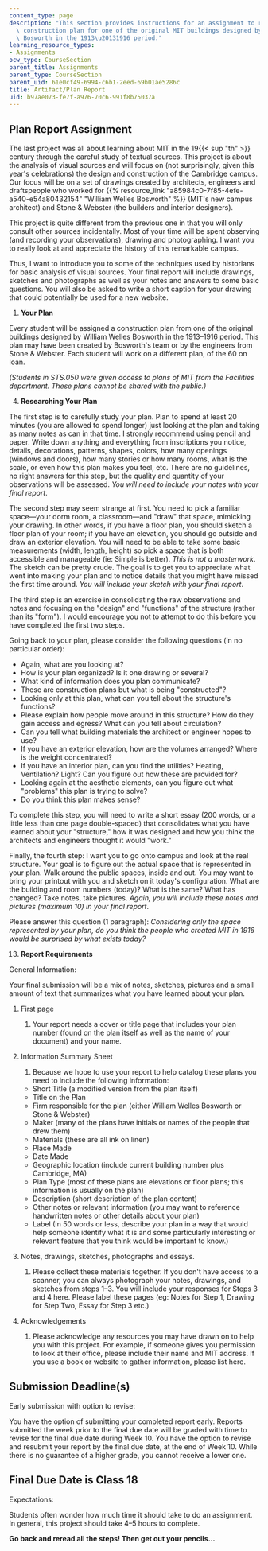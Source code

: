 ```yaml
---
content_type: page
description: "This section provides instructions for an assignment to research the\
  \ construction plan for one of the original MIT buildings designed by William Welles\
  \ Bosworth in the 1913\u20131916 period."
learning_resource_types:
- Assignments
ocw_type: CourseSection
parent_title: Assignments
parent_type: CourseSection
parent_uid: 61e0cf49-6994-c6b1-2eed-69b01ae5286c
title: Artifact/Plan Report
uid: b97ae073-fe7f-a976-70c6-991f8b75037a
---
```


Plan Report Assignment
----------------------

The last project was all about learning about MIT in the 19{{< sup "th" >}} century through the careful study of textual sources. This project is about the analysis of visual sources and will focus on (not surprisingly, given this year's celebrations) the design and construction of the Cambridge campus. Our focus will be on a set of drawings created by architects, engineers and draftspeople who worked for {{% resource_link "a85984c0-7f85-4efe-a540-e54a80432154" "William Welles Bosworth" %}} (MIT's new campus architect) and Stone & Webster (the builders and interior designers).

This project is quite different from the previous one in that you will only consult other sources incidentally. Most of your time will be spent observing (and recording your observations), drawing and photographing. I want you to really look at and appreciate the history of this remarkable campus.

Thus, I want to introduce you to some of the techniques used by historians for basic analysis of visual sources. Your final report will include drawings, sketches and photographs as well as your notes and answers to some basic questions. You will also be asked to write a short caption for your drawing that could potentially be used for a new website.

1.  **Your Plan**

Every student will be assigned a construction plan from one of the original buildings designed by William Welles Bosworth in the 1913–1916 period. This plan may have been created by Bosworth's team or by the engineers from Stone & Webster. Each student will work on a different plan, of the 60 on loan.

_(Students in STS.050 were given access to plans of MIT from the Facilities department. These plans cannot be shared with the public.)_

4.  **Researching Your Plan**

The first step is to carefully study your plan. Plan to spend at least 20 minutes (you are allowed to spend longer) just looking at the plan and taking as many notes as can in that time. I strongly recommend using pencil and paper. Write down anything and everything from inscriptions you notice, details, decorations, patterns, shapes, colors, how many openings (windows and doors), how many stories or how many rooms, what is the scale, or even how this plan makes you feel, etc. There are no guidelines, no right answers for this step, but the quality and quantity of your observations will be assessed. _You will need to include your notes with your final report_.

The second step may seem strange at first. You need to pick a familiar space—your dorm room, a classroom—and "draw" that space, mimicking your drawing. In other words, if you have a floor plan, you should sketch a floor plan of your room; if you have an elevation, you should go outside and draw an exterior elevation. You will need to be able to take some basic measurements (width, length, height) so pick a space that is both accessible and manageable (ie: Simple is better). _This is not a masterwork_. The sketch can be pretty crude. The goal is to get you to appreciate what went into making your plan and to notice details that you might have missed the first time around. _You will include your sketch with your final report_.

The third step is an exercise in consolidating the raw observations and notes and focusing on the "design" and "functions" of the structure (rather than its "form"). I would encourage you not to attempt to do this before you have completed the first two steps.

Going back to your plan, please consider the following questions (in no particular order):

*   Again, what are you looking at?
*   How is your plan organized? Is it one drawing or several?
*   What kind of information does you plan communicate?
*   These are construction plans but what is being "constructed"?
*   Looking only at this plan, what can you tell about the structure's functions?
*   Please explain how people move around in this structure? How do they gain access and egress? What can you tell about circulation?
*   Can you tell what building materials the architect or engineer hopes to use?
*   If you have an exterior elevation, how are the volumes arranged? Where is the weight concentrated?
*   If you have an interior plan, can you find the utilities? Heating, Ventilation? Light? Can you figure out how these are provided for?
*   Looking again at the aesthetic elements, can you figure out what "problems" this plan is trying to solve?
*   Do you think this plan makes sense?

To complete this step, you will need to write a short essay (200 words, or a little less than one page double-spaced) that consolidates what you have learned about your "structure," how it was designed and how you think the architects and engineers thought it would "work."

Finally, the fourth step: I want you to go onto campus and look at the real structure. Your goal is to figure out the actual space that is represented in your plan. Walk around the public spaces, inside and out. You may want to bring your printout with you and sketch on it today's configuration. What are the building and room numbers (today)? What is the same? What has changed? Take notes, take pictures. _Again, you will include these notes and pictures (maximum 10) in your final report_.

Please answer this question (1 paragraph): _Considering only the space represented by your plan, do you think the people who created MIT in 1916 would be surprised by what exists today?_

13.  **Report Requirements**

General Information:

Your final submission will be a mix of notes, sketches, pictures and a small amount of text that summarizes what you have learned about your plan.

1.  First page
    1.  Your report needs a cover or title page that includes your plan number (found on the plan itself as well as the name of your document) and your name.
2.  Information Summary Sheet
    
    1.  Because we hope to use your report to help catalog these plans you need to include the following information:
    
    *   Short Title (a modified version from the plan itself)
    *   Title on the Plan
    *   Firm responsible for the plan (either William Welles Bosworth or Stone & Webster)
    *   Maker (many of the plans have initials or names of the people that drew them)
    *   Materials (these are all ink on linen)
    *   Place Made
    *   Date Made
    *   Geographic location (include current building number plus Cambridge, MA)
    *   Plan Type (most of these plans are elevations or floor plans; this information is usually on the plan)
    *   Description (short description of the plan content)
    *   Other notes or relevant information (you may want to reference handwritten notes or other details about your plan)
    *   Label (In 50 words or less, describe your plan in a way that would help someone identify what it is and some particularly interesting or relevant feature that you think would be important to know.)
3.  Notes, drawings, sketches, photographs and essays.
    1.  Please collect these materials together. If you don't have access to a scanner, you can always photograph your notes, drawings, and sketches from steps 1–3. You will include your responses for Steps 3 and 4 here. Please label these pages (eg: Notes for Step 1, Drawing for Step Two, Essay for Step 3 etc.)
4.  Acknowledgements
    1.  Please acknowledge any resources you may have drawn on to help you with this project. For example, if someone gives you permission to look at their office, please include their name and MIT address. If you use a book or website to gather information, please list here.

Submission Deadline(s)
----------------------

Early submission with option to revise:

You have the option of submitting your completed report early. Reports submitted the week prior to the final due date will be graded with time to revise for the final due date during Week 10. You have the option to revise and resubmit your report by the final due date, at the end of Week 10. While there is no guarantee of a higher grade, you cannot receive a lower one.

Final Due Date is Class 18
--------------------------

Expectations:

Students often wonder how much time it should take to do an assignment. In general, this project should take 4–5 hours to complete.

**Go back and reread all the steps! Then get out your pencils…**